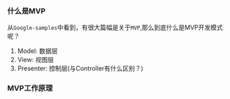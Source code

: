 ### 什么是MVP
从`Google-samples`中看到，有很大篇幅是关于`MVP`,那么到底什么是MVP开发模式呢？

1. Model: 数据层
2. View: 视图层
3. Presenter: 控制层(与Controller有什么区别？)

### MVP工作原理